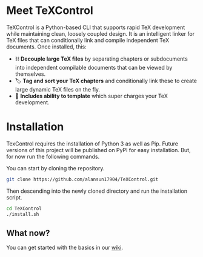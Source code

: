 # Meet TeXControl
TeXControl is a Python-based CLI that supports rapid TeX development while maintaining clean, 
loosely coupled design. It is an intelligent linker for TeX files that can conditionally link
and compile independent TeX documents. Once installed, this:
- ⛓ **Decouple large TeX files** by separating chapters or subdocuments into independent compilable 
documents that can be viewed by themselves. 
- 🏷 **Tag and sort your TeX chapters** and conditionally link these to create large dynamic
TeX files on the fly. 
- 🚀 **Includes ability to template** which super charges your TeX development. 

# Installation
TexControl requires the installation of Python 3 as well as Pip. Future versions of this project will 
be published on PyPI for easy installation. But, for now run the following commands. 

You can start by cloning the repository.
```bash 
git clone https://github.com/alansun17904/TeXControl.git 
```

Then descending into the newly cloned directory and run the installation script. 
```bash
cd TeXControl
./install.sh
```

## What now?
You can get started with the basics in our [wiki](https://github.com/alansun17904/TeXControl/wiki).






